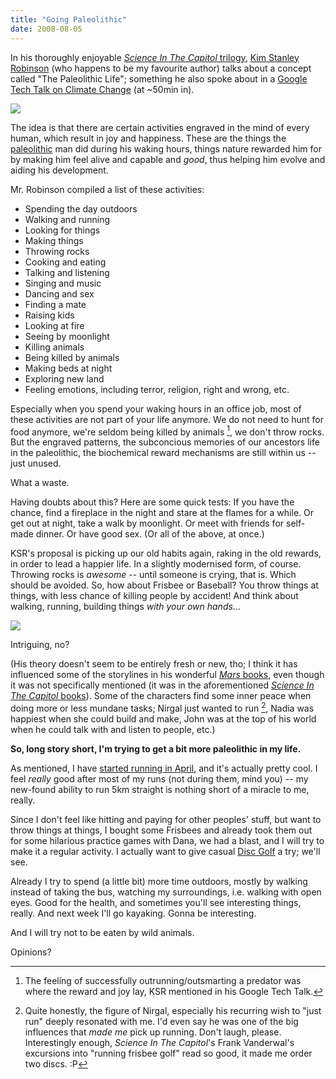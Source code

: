 ```yaml
---
title: "Going Paleolithic"
date: 2008-08-05
---
```


In his thoroughly enjoyable [_Science In The Capitol_ trilogy][1], [Kim Stanley Robinson][2] (who happens to be my favourite author) talks about a concept called "The Paleolithic Life"; something he also spoke about in a
[Google Tech Talk on Climate Change][3] (at ~50min in).

[![][4]][5]

The idea is that there are certain activities engraved in the mind of every human, which result in joy and happiness. These are the things the
[paleolithic][6] man did during his waking hours, things nature rewarded him for by making him feel alive and capable and _good_, thus helping him evolve and aiding his development.

Mr. Robinson compiled a list of these activities:

* Spending the day outdoors
* Walking and running
* Looking for things
* Making things
* Throwing rocks
* Cooking and eating
* Talking and listening
* Singing and music
* Dancing and sex
* Finding a mate
* Raising kids
* Looking at fire
* Seeing by moonlight
* Killing animals
* Being killed by animals
* Making beds at night
* Exploring new land
* Feeling emotions, including terror, religion, right and wrong, etc.

Especially when you spend your waking hours in an office job, most of these activities are not part of your life anymore. We do not need to hunt for food anymore, we're seldom being killed by animals [^1], we don't throw rocks. But the engraved patterns, the subconcious memories of our ancestors life in the paleolithic, the biochemical reward mechanisms are still within us -- just unused.

What a waste.

Having doubts about this? Here are some quick tests: If you have the chance,
find a fireplace in the night and stare at the flames for a while. Or get out at night, take a walk by moonlight. Or meet with friends for self-made dinner.
Or have good sex. (Or all of the above, at once.)

KSR's proposal is picking up our old habits again, raking in the old rewards,
in order to lead a happier life. In a slightly modernised form, of course.
Throwing rocks is _awesome_ -- until someone is crying, that is. Which should be avoided. So, how about Frisbee or Baseball? You throw things at things,
with less chance of killing people by accident! And think about walking,
running, building things _with your own hands_…

[![][8]][9]

Intriguing, no?

(His theory doesn't seem to be entirely fresh or new, tho; I think it has influenced some of the storylines in his wonderful [_Mars_ books][10], even though it was not specifically mentioned (it was in the aforementioned
[_Science In The Capitol_ books][11]). Some of the characters find some inner peace when doing more or less mundane tasks; Nirgal just wanted to run [^2],
Nadia was happiest when she could build and make, John was at the top of his world when he could talk with and listen to people, etc.)

**So, long story short, I'm trying to get a bit more paleolithic in my life.**

As mentioned, I have [started running in April][13], and it's actually pretty cool. I feel _really_ good after most of my runs (not during them, mind you)
-- my new-found ability to run 5km straight is nothing short of a miracle to me, really.

Since I don't feel like hitting and paying for other peoples' stuff, but want to throw things at things, I bought some Frisbees and already took them out for some hilarious practice games with Dana, we had a blast, and I will try to make it a regular activity. I actually want to give casual [Disc Golf][14] a try; we'll see.

Already I try to spend (a little bit) more time outdoors, mostly by walking instead of taking the bus, watching my surroundings, i.e. walking with open eyes. Good for the health, and sometimes you'll see interesting things,
really. And next week I'll go kayaking. Gonna be interesting.

And I will try not to be eaten by wild animals.

Opinions?


[^1]: The feeling of successfully outrunning/outsmarting a predator was where the reward and joy lay, KSR mentioned in his Google Tech Talk.

[^2]: Quite honestly, the figure of Nirgal, especially his recurring wish to "just run" deeply resonated with me. I'd even say he was one of the big influences that _made me_ pick up running. Don't laugh, please. Interestingly enough, _Science In The Capitol_'s Frank Vanderwal's excursions into "running frisbee golf" read so good, it made me order two discs. :P


[1]: http://www.goodreads.com/review/list/1233416?shelf=series--science-in-the-capitol
[2]: http://www.goodreads.com/author/show/1858.Kim_Stanley_Robinson
[3]: http://www.youtube.com/watch?v=R-jz86gMiHw
[4]: http://farm1.static.flickr.com/116/287666827_016dc60fe5_m.jpg
[5]: http://flickr.com/photos/51035555243@N01/287666827 (A Brand New Day)
[6]: http://en.wikipedia.org/wiki/Paleolithic
[8]: http://farm1.static.flickr.com/199/478332550_9d533b6c19_m.jpg
[9]: http://flickr.com/photos/96332550@N00/478332550 (Sunrise Paddling on the North Canadian River)
[10]: http://www.goodreads.com/review/list/1233416?shelf=series-mars
[11]: http://www.goodreads.com/review/list/1233416?shelf=series-science-in-the-capitol
[13]: http://carlo.zottmann.org/tag/running.html
[14]: http://en.wikipedia.org/wiki/Disc_Golf

